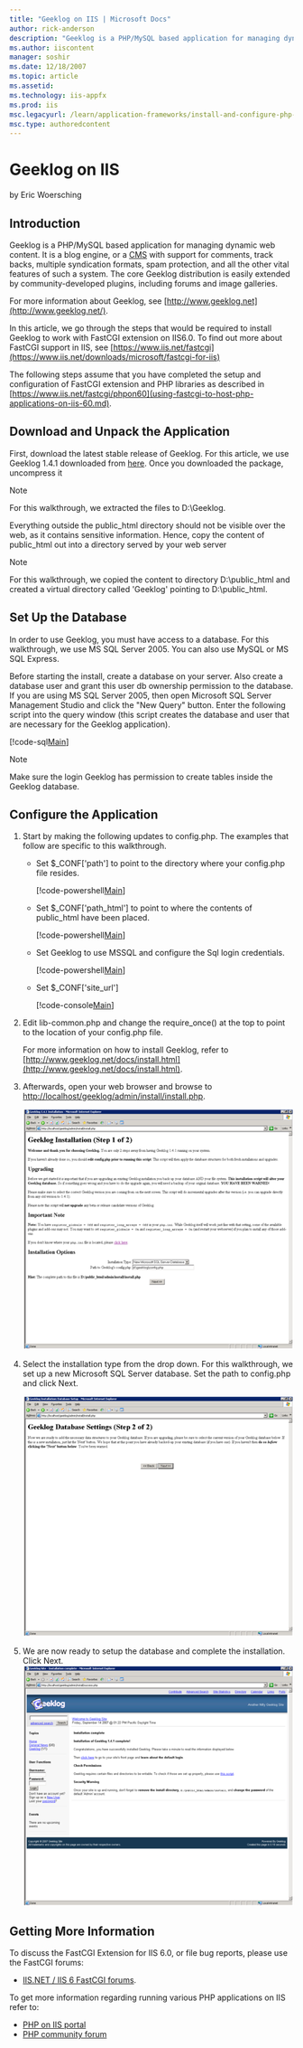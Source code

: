```yaml
---
title: "Geeklog on IIS | Microsoft Docs"
author: rick-anderson
description: "Geeklog is a PHP/MySQL based application for managing dynamic web content. It is a blog engine, or a CMS with support for comments, track backs, multiple syn..."
ms.author: iiscontent
manager: soshir
ms.date: 12/18/2007
ms.topic: article
ms.assetid: 
ms.technology: iis-appfx
ms.prod: iis
msc.legacyurl: /learn/application-frameworks/install-and-configure-php-applications-on-iis/geeklog-on-iis
msc.type: authoredcontent
---
```

Geeklog on IIS
====================
by Eric Woersching

## Introduction

Geeklog is a PHP/MySQL based application for managing dynamic web content. It is a blog engine, or a [CMS](http://en.wikipedia.org/wiki/Web_content_management_system "Click to look up 'CMS' on Wikipedia") with support for comments, track backs, multiple syndication formats, spam protection, and all the other vital features of such a system. The core Geeklog distribution is easily extended by community-developed plugins, including forums and image galleries.

For more information about Geeklog, see [http://www.geeklog.net](http://www.geeklog.net/).

In this article, we go through the steps that would be required to install Geeklog to work with FastCGI extension on IIS6.0. To find out more about FastCGI support in IIS, see [https://www.iis.net/fastcgi](https://www.iis.net/downloads/microsoft/fastcgi-for-iis)

The following steps assume that you have completed the setup and configuration of FastCGI extension and PHP libraries as described in [https://www.iis.net/fastcgi/phpon60](using-fastcgi-to-host-php-applications-on-iis-60.md).

## Download and Unpack the Application

First, download the latest stable release of Geeklog. For this article, we use Geeklog 1.4.1 downloaded from [here](http://www.geeklog.net/filemgmt/viewcat.php?cid=8). Once you downloaded the package, uncompress it

> [!NOTE]
> For this walkthrough, we extracted the files to D:\Geeklog.

Everything outside the public\_html directory should not be visible over the web, as it contains sensitive information. Hence, copy the content of public\_html out into a directory served by your web server

> [!NOTE]
> For this walkthrough, we copied the content to directory D:\public\_html and created a virtual directory called 'Geeklog' pointing to D:\public\_html.

## Set Up the Database

In order to use Geeklog, you must have access to a database. For this walkthrough, we use MS SQL Server 2005. You can also use MySQL or MS SQL Express.

Before starting the install, create a database on your server. Also create a database user and grant this user db ownership permission to the database. If you are using MS SQL Server 2005, then open Microsoft SQL Server Management Studio and click the "New Query" button. Enter the following script into the query window (this script creates the database and user that are necessary for the Geeklog application).

[!code-sql[Main](geeklog-on-iis/samples/sample1.sql)]

> [!NOTE]
> Make sure the login Geeklog has permission to create tables inside the Geeklog database.

## Configure the Application

1. Start by making the following updates to config.php. The examples that follow are specific to this walkthrough.  

    - Set $\_CONF['path'] to point to the directory where your config.php file resides.  

        [!code-powershell[Main](geeklog-on-iis/samples/sample2.ps1)]
    - Set $\_CONF['path\_html'] to point to where the contents of public\_html have been placed.  

        [!code-powershell[Main](geeklog-on-iis/samples/sample3.ps1)]
    - Set Geeklog to use MSSQL and configure the Sql login credentials.  

        [!code-powershell[Main](geeklog-on-iis/samples/sample4.ps1)]
    - Set $\_CONF['site\_url']  

        [!code-console[Main](geeklog-on-iis/samples/sample5.cmd)]
2. Edit lib-common.php and change the require\_once() at the top to point to the location of your config.php file.  

    For more information on how to install Geeklog, refer to [http://www.geeklog.net/docs/install.html](http://www.geeklog.net/docs/install.html).
3. Afterwards, open your web browser and browse to [http://localhost/geeklog/admin/install/install.php](http://localhost/geeklog/admin/install/install.php).  

    [![](geeklog-on-iis/_static/image2.png)](geeklog-on-iis/_static/image1.png)
4. Select the installation type from the drop down. For this walkthrough, we set up a new Microsoft SQL Server database. Set the path to config.php and click Next.  

    [![](geeklog-on-iis/_static/image4.png)](geeklog-on-iis/_static/image3.png)
5. We are now ready to setup the database and complete the installation. Click Next.  
    [![](geeklog-on-iis/_static/image6.png)](geeklog-on-iis/_static/image5.png)

## Getting More Information

To discuss the FastCGI Extension for IIS 6.0, or file bug reports, please use the FastCGI forums:

- [IIS.NET / IIS 6 FastCGI forums](https://forums.iis.net/1103.aspx).

To get more information regarding running various PHP applications on IIS refer to:

- [PHP on IIS portal](https://php.iis.net/)
- [PHP community forum](https://forums.iis.net/1102.aspx)